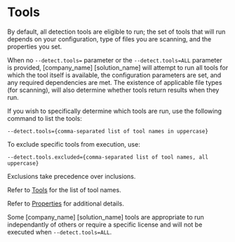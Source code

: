 # Tools

By default, all detection tools are eligible to run; the set of tools that will run
depends on your configuration, type of files you are scanning, and the properties you set.   

When no `--detect.tools=` parameter or the `--detect.tools=ALL` parameter is provided, [company_name] [solution_name] will attempt to run all tools for which the tool itself is available, the configuration parameters are set, and any required dependencies are met. The existence of applicable file types (for scanning), will also determine whether tools return results when they run.   

If you wish to specifically determine which tools are run, use the following command to list the tools:

````
--detect.tools={comma-separated list of tool names in uppercase}
````

To exclude specific tools from execution, use:

````
--detect.tools.excluded={comma-separated list of tool names, all uppercase}
````

<note type="note">Exclusions take precedence over inclusions.</note>

Refer to [Tools](../../components/tools.md) for the list of tool names.

Refer to [Properties](../../properties/all-properties.md) for additional details.

<note type="note">Some [company_name] [solution_name] tools are appropriate to run independantly of others or require a specific license and will not be executed when `--detect.tools=ALL`.</note>
